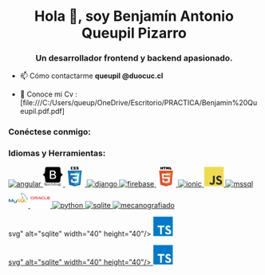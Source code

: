 <h1 align="center">Hola 👋, soy Benjamín Antonio Queupil Pizarro</h1>
<h3 align="center">Un desarrollador frontend y backend apasionado.</h3>

- 📫 Cómo contactarme **queupil @duocuc.cl**

- 📄 Conoce mi Cv : [file:///C:/Users/queup/OneDrive/Escritorio/PRACTICA/Benjamin%20Queupil.pdf.pdf]

<h3 align="left">Conéctese conmigo:</h3>
<p align="left">
</p>

<h3 align="left" ">Idiomas y Herramientas:</h3>
<p align="left"> <a href="https://angular.io" target="_blank" rel="noreferrer"> <img src="https://angular.io/assets/images/logos /angular/angular.svg" alt="angular" ancho="40" altura="40"/> </a> <a href="https://getbootstrap.com" target="_blank" rel="noreferrer "> <img src="https://raw.githubusercontent.com/devicons/devicon/master/icons/bootstrap/bootstrap-plain-wordmark.svg" alt="bootstrap" width="40" height="40" /> </a> <a href="https://www.w3schools.com/css/" target="_blank" rel="noreferrer"> <img src="https://raw.githubusercontent.com/devicons/devicon/master/icons/css3/css3-original-wordmark.svg" alt="css3" width="40" height="40"/> </a> <a href="https: //www.djangoproject.com/" target="_blank" rel="noreferrer"> <img src="https://cdn.worldvectorlogo.com/logos/django.svg" alt="django" width="40 " height="40"/> </a> <a href="https://firebase.google.com/" target="_blank" rel="noreferrer"> <img src="https://www. vectorlogo.zone/logos/firebase/firebase-icon.svg" alt="firebase" width="40" height="40"/> </a> <a href="https://www.w3.org/html/" target="_blank" rel="noreferrer"> <img src="https://raw.githubusercontent.com/devicons/devicon/master/icons/html5/html5-original-wordmark.svg" alt ="html5" width="40" height="40"/> </a> <a href="https://ionicframework.com" target="_blank" rel="noreferrer"> <img src="https ://upload.wikimedia.org/wikipedia/commons/d/d1/Ionic_Logo.svg" alt="ionic" width="40" height="40"/> </a> <a href="https:/ /developer.mozilla.org/en-US/docs/Web/JavaScript" target="_blank" rel="noreferrer"> <img src="https://raw.githubusercontent.com/devicons/devicon/master/icons/javascript/javascript-original.svg" alt="javascript" width="40" height="40"/> </a> <a href="https://www. microsoft.com/en-us/sql-server" target="_blank" rel="noreferrer"> <img src="https://www.svgrepo.com/show/303229/microsoft-sql-server-logo. svg" alt="mssql" width="40" height="40"/> </a> <a href="https://www.mysql.com/" target="_blank" rel="noreferrer"> <img src="https://raw.githubusercontent.com/devicons/devicon/master/icons/mysql/mysql-original-wordmark.svg" alt="mysql" width="40" height="40"/> </a> <a href="https://www.oracle.com/" target="_blank" rel="noreferrer"> <img src="https://raw.githubusercontent.com/devicons/devicon/master/icons/oracle/oracle-original.svg" alt="oracle" width="40" height="40"/> </ a> <a href="https://www.python.org" target="_blank" rel="noreferrer"> <img src="https://raw.githubusercontent.com/devicons/devicon/master/icons /python/python-original.svg" alt="python" width="40" height="40"/> </a> <a href="https://www.sqlite.org/" target="_blank" rel="noreferrer"> <img src="https://www.vectorlogo.zone/logos/sqlite/sqlite-icon.svg" alt="sqlite" width="40" height ="40"/> </a> <a href="https://www.typescriptlang.org/" target="_blank" rel="noreferrer"> <img src="https://raw.githubusercontent. com/devicons/devicon/master/icons/typescript/typescript-original.svg" alt="mecanografiado" ancho="40" altura="40"/> </a> </p>svg" alt="sqlite" width="40" height="40"/> </a> <a href="https://www.typescriptlang.org/" target="_blank" rel="noreferrer"> <img src="https://raw.githubusercontent.com/devicons/devicon/master/icons/typescript/typescript-original.svg" alt="typescript" width="40" height="40"/> </ a> </p>svg" alt="sqlite" width="40" height="40"/> </a> <a href="https://www.typescriptlang.org/" target="_blank" rel="noreferrer"> <img src="https://raw.githubusercontent.com/devicons/devicon/master/icons/typescript/typescript-original.svg" alt="typescript" width="40" height="40"/> </ a> </p>
